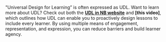 "Universal Design for Learning” is often expressed as UDL. Want to learn more about UDL? Check out both the [**UDL in NB website**](https://udl.nbed.ca/) and **\[this video]**, which outlines how UDL can enable you to proactively design lessons to include every learner. By using multiple means of engagement, representation, and expression, you can reduce barriers and build learner agency.
